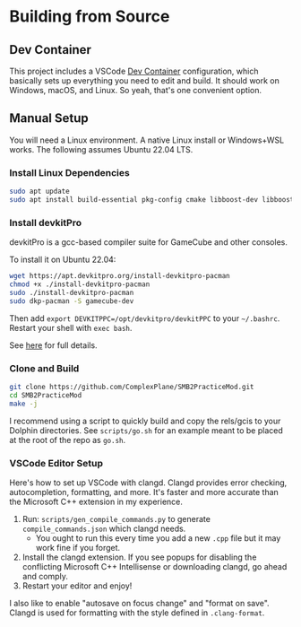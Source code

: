 # Building from Source

## Dev Container

This project includes a VSCode [Dev Container](https://code.visualstudio.com/docs/devcontainers/containers) configuration, which basically sets up everything you need to edit and build. It should work on Windows, macOS, and Linux. So yeah, that's one convenient option.

## Manual Setup

You will need a Linux environment. A native Linux install or Windows+WSL works. The following assumes Ubuntu 22.04 LTS.

### Install Linux Dependencies

```sh
sudo apt update
sudo apt install build-essential pkg-config cmake libboost-dev libboost-program-options-dev
```

### Install devkitPro

devkitPro is a gcc-based compiler suite for GameCube and other consoles.

To install it on Ubuntu 22.04:

```sh
wget https://apt.devkitpro.org/install-devkitpro-pacman
chmod +x ./install-devkitpro-pacman
sudo ./install-devkitpro-pacman
sudo dkp-pacman -S gamecube-dev
```

Then add `export DEVKITPPC=/opt/devkitpro/devkitPPC` to your `~/.bashrc`. Restart your shell with `exec bash`.

See [here](https://devkitpro.org/wiki/devkitPro_pacman) for full details.

### Clone and Build

```sh
git clone https://github.com/ComplexPlane/SMB2PracticeMod.git
cd SMB2PracticeMod
make -j
```

I recommend using a script to quickly build and copy the rels/gcis to your Dolphin directories. See `scripts/go.sh` for an example meant to be placed at the root of the repo as `go.sh`.

### VSCode Editor Setup

Here's how to set up VSCode with clangd. Clangd provides error checking, autocompletion, formatting, and more. It's faster and more accurate than the Microsoft C++ extension in my experience.

1. Run: `scripts/gen_compile_commands.py` to generate `compile_commands.json` which clangd needs.
    - You ought to run this every time you add a new `.cpp` file but it may work fine if you forget.
2. Install the clangd extension. If you see popups for disabling the conflicting Microsoft C++ Intellisense or downloading clangd, go ahead and comply.
3. Restart your editor and enjoy!

I also like to enable "autosave on focus change" and "format on save". Clangd is used for formatting with the style defined in `.clang-format`.
